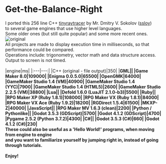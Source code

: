 # Get-the-Balance-Right
I ported this 256 line C++ [tinyraytracer](https://github.com/ssloy/tinyraytracer) by Mr. Dmitry V. Sokolov ([ssloy](https://github.com/ssloy)) <br>
to several game engines that use higher level languages. <br>
Some older ones (but still quite popular) and some more recent ones. <br>
![original](https://github.com/themabus/Get-the-Balance-Right/assets/83443578/e0aac727-028f-43ad-9349-0f35cca5d44a)<br>
All projects are made to display execution time in milliseconds, so that performance could be compared. <br>
Operations include: trigonometry, vector math and data structure access. <br>
Output to screen is not timed.<br>
<br>
|engine|ms|
|:---|---:|
|C++ (original - file output)|350|
|<b>GML||
|Game Maker 8.0|109000|
|Enigma 0.0.5.0|65500|
|OpenGMK|64000|
|GameMaker Studio 1.4 (VM)|40900|
|GameMaker Studio 1.4 (YYC)|7900|
|GameMaker Studio 1.4 (HTML5)|2600|
|GameMaker Studio 2.2.5 (VM)|38800|
|<b>Lua||
|Defold 1.6.0 (LuaJIT 2.1.0-b3)|5500|
|<b>Ruby||
|RPG Maker XP (Ruby 1.8.1)|108000|
|RPG Maker VX (Ruby 1.8.1)|84000|
|RPG Maker VX Ace (Ruby 1.9.2)|18200|
|RGDirect 1.5.4|61500|
|MKXP-Z|40000|
|<b>JavaScript||
|RPG Maker MV 1.6.3 (clean)|2200|
|<b>Python / Pythonlike||
|Godot 3.5.3 (GDScript)|5700|
|Godot 4.1.2 (GDScript)|4700|
|Pygame 2.5.2 (Python 3.7.2)|4300|
|<b>C#||
|Godot 3.5.3 (C#)|660|
|Godot 4.1.2 (C#)|230|
<br>
These could also be useful as a 'Hello World!' programs, when moving from engine to engine<br>
and you want to familiarize yourself by jumping right in, instead of going through tutorials.<br>
<br>
Enjoy!<br>

